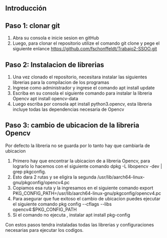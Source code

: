 ## Introducción


## Paso 1: clonar git

1. Abra su consola e inicie sesion en gitHub
2. Luego, para clonar el repositorio utilize el comando git clone y pege el siguiente enlance https://github.com/fschonffeldt/Trabajo2-SSOO.git 

## Paso 2: Instalacion de librerias
1. Una vez clonado el repositorio, necesitara instalar las siguientes librerias para la compilacion de los programas
2. Ingrese como administrador y ingrese el comando apt install update
3. Escriba en su consola el siguiente comando para instalar la libreria Opencv apt install opencv-data
4. Luego escriba por consola apt install python3.opencv, esta libreria incluye todas las dependencias necesaria de Opencv

## Paso 3: cambio de ubicacion de la libreria Opencv
Por defecto la libreria no se guarda                                       por lo tanto hay que cambiarla de ubicacion 

1. Primero hay que encontrar la ubicacion de a libreria Opencv, para lograrlo lo hacemos con el siguiente comando dpkg -L libopencv -dev | grep pkgconfig.
2. Esto dara 2 rutas y se eligira la segunda /usr/lib/aarch64-linux-gnu/pkgconfig/opencv4.pc
3. Copiamos esa ruta y la ingresamos en el siguiente comando export PKG_CONFIG_PATH=/usr/lib/aarch64-linux-gnu/pkgconfig/opencv4.pc
4. Para asegurar que fue exitoso el cambio de ubicacion puedes ejecutar el siguiente comando pkg config --cflags --libs opencv4:$PKG_CONFIG_PATH
5. Si el comando no ejecuta , instalar apt install pkg-config

Con estos pasos tendra instaladas todas las librerias y configuraciones necesarias para ejecutar los codigos.